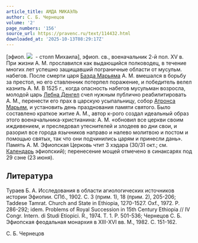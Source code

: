```yaml
---
article_title: АМДА МИКАЭЛЬ
author: С. Б. Чернецов
volume: '2'
page_numbers: '156'
source_url: https://pravenc.ru/text/114432.html
downloaded_at: '2025-10-13T08:29:17Z'
---
```


[эфиоп. ![](https://pravenc.ru/char/26110/vIxd9xb7Hxf2yxd1xf4D/image.png)  - столп Михаила], эфиоп. св., военачальник 2-й пол. XV в. При жизни А. М. прославился как выдающийся полководец, в течение многих лет успешно защищавший пограничные области от мусульм. набегов. После смерти царя [Баэда Марьяма](https://pravenc.ru/text/БАЭДА-МАРЬЯМ.html) А. М. вмешался в борьбу за престол, но его ставленник потерпел поражение, и победитель велел казнить А. М. В 1525 г., когда опасность набегов мусульман возросла, молодой царь [Лебна Денгел](<https://pravenc.ru/text/Лебна Денгел.html>) счел нужным публично реабилитировать А. М., перенести его прах в царскую усыпальницу, собор [Атронса Марьям](<https://pravenc.ru/text/Атронса Марьям.html>), и установить день празднования памяти святого. Было составлено краткое житие А. М., автор к-рого создал идеальный образ этого военачальника-христианина: А. М. «обновил все церкви своим иждивением, и преследовал утеснителей и злодеев во дни свои, и разорил все города язычников направо и налево молитвою и постом и помощью святых, так что они подчинились царям и принесли дань». Память А. М. Эфиопская Церковь чтит 3 хэдара (30/31 окт.; см. [Календарь](https://pravenc.ru/text/Календарь.html) эфиопский); перенесение мощей отмечено в синаксарях под 29 сэне (23 июня).

## Литература

Тураев Б. А. Исследования в области агиологических источников истории Эфиопии. СПб., 1902. С. 3 (прим. 1), 18 (прим. 2), 205-206; Taddese Tamrat. Church and State in Ethiopia, 1270-1527. Oxf., 1972. Р. 286-292; idem. Problems of Royal Succession in 15th Century Ethiopia // IV Congr. Intern. di Studi Etiopici. R., 1974. T. 1. P. 501-536; Чернецов С. Б. Эфиопская феодальная монархия в XIII-XVI вв. М., 1982. С. 151-162.

С. Б. Чернецов
